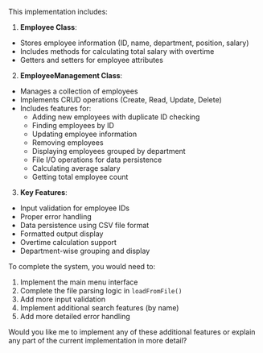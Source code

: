 This implementation includes:

1. **Employee Class**:
- Stores employee information (ID, name, department, position, salary)
- Includes methods for calculating total salary with overtime
- Getters and setters for employee attributes

2. **EmployeeManagement Class**:
- Manages a collection of employees
- Implements CRUD operations (Create, Read, Update, Delete)
- Includes features for:
  - Adding new employees with duplicate ID checking
  - Finding employees by ID
  - Updating employee information
  - Removing employees
  - Displaying employees grouped by department
  - File I/O operations for data persistence
  - Calculating average salary
  - Getting total employee count

3. **Key Features**:
- Input validation for employee IDs
- Proper error handling
- Data persistence using CSV file format
- Formatted output display
- Overtime calculation support
- Department-wise grouping and display

To complete the system, you would need to:

1. Implement the main menu interface
2. Complete the file parsing logic in `loadFromFile()`
3. Add more input validation
4. Implement additional search features (by name)
5. Add more detailed error handling

Would you like me to implement any of these additional features or explain any part of the current implementation in more detail?
